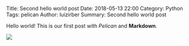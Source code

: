 Title: Second hello world post
Date: 2018-05-13 22:00
Category: Python
Tags: pelican
Author: luizirber
Summary: Second hello world post

Hello world! This is our first post with *Pelican* and **Markdown**.

<img src='{filename}../img/hello.png'>
